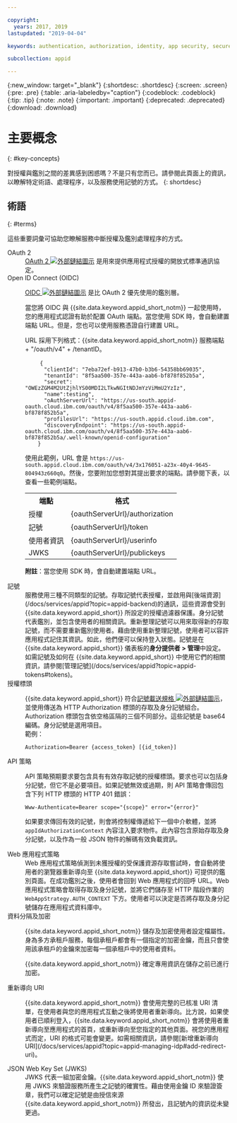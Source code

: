 ```yaml
---

copyright:
  years: 2017, 2019
lastupdated: "2019-04-04"

keywords: authentication, authorization, identity, app security, secure, access, tokens

subcollection: appid

---
```


{:new_window: target="_blank"}
{:shortdesc: .shortdesc}
{:screen: .screen}
{:pre: .pre}
{:table: .aria-labeledby="caption"}
{:codeblock: .codeblock}
{:tip: .tip}
{:note: .note}
{:important: .important}
{:deprecated: .deprecated}
{:download: .download}

# 主要概念
{: #key-concepts}

對授權與鑑別之間的差異感到困惑嗎？不是只有您而已。請參閱此頁面上的資訊，以瞭解特定術語、處理程序，以及服務使用記號的方式。
{: shortdesc}


## 術語
{: #terms}

這些重要詞彙可協助您瞭解服務中斷授權及鑑別處理程序的方式。

<dl>
  <dt>OAuth 2</dt>
    <dd><a href="https://tools.ietf.org/html/rfc6749" target="_blank">OAuth 2 <img src="../../icons/launch-glyph.svg" alt="外部鏈結圖示"></a> 是用來提供應用程式授權的開放式標準通訊協定。</dd>
  <dt>Open ID Connect (OIDC)</dt>
    <dd><p><a href="http://openid.net/developers/specs/" target="_blank">OIDC <img src="../../icons/launch-glyph.svg" alt="外部鏈結圖示"></a> 是比 OAuth 2 優先使用的鑑別層。</p>
    <p>當您將 OIDC 與 {{site.data.keyword.appid_short_notm}} 一起使用時，您的應用程式認證有助於配置 OAuth 端點。當您使用 SDK 時，會自動建置端點 URL。但是，您也可以使用服務憑證自行建置 URL。</p> <p>URL 採用下列格式：{{site.data.keyword.appid_short_notm}} 服務端點 + "/oauth/v4" + /tenantID。</p>
    <p><pre class="codeblock">
    <code>{
      "clientId": "7eba72ef-b913-47b0-b3b6-54358bb69035",
      "tenantId": "8f5aa500-357e-443a-aab6-bf878f852b5a",
      "secret": "OWEzZGM4M2UtZjhlYS00MDI2LTkwNGItNDJmYzViMmU2YzIz",
      "name":testing",
      "oAuthServerUrl": "https://us-south.appid-oauth.cloud.ibm.com/oauth/v4/8f5aa500-357e-443a-aab6-bf878f852b5a",
      "profilesUrl": "https://us-south.appid.cloud.ibm.com",
      "discoveryEndpoint": "https://us-south.appid-oauth.cloud.ibm.com/oauth/v4/8f5aa500-357e-443a-aab6-bf878f852b5a/.well-known/openid-configuration"
    }</code></pre></p>
    <p>使用此範例，URL 會是 <code>https://us-south.appid.cloud.ibm.com/oauth/v4/3x176051-a23x-40y4-9645-804943z660q0</code>。然後，您要附加您想對其提出要求的端點。請參閱下表，以查看一些範例端點。</p>
    <table>
      <tr>
        <th>端點</th>
        <th>格式</th>
      </tr>
      <tr>
        <td>授權</td>
        <td>{oauthServerUrl}/authorization</td>
      </tr>
      <tr>
        <td>記號</td>
        <td>{oauthServerUrl}/token</td>
      </tr>
      <tr>
        <td>使用者資訊</td>
        <td>{oauthServerUrl}/userinfo</td>
      </tr>
      <tr>
        <td>JWKS</td>
        <td>{oauthServerUrl}/publickeys</td>
      </tr>
    </table>
    <p><strong>附註</strong>：當您使用 SDK 時，會自動建置端點 URL。</p></dd>
  <dt>記號</dt>
    <dd>服務使用三種不同類型的記號。存取記號代表授權，並啟用與[後端資源](/docs/services/appid?topic=appid-backend)的通訊，這些資源會受到 {{site.data.keyword.appid_short}} 所設定的授權過濾器保護。身分記號代表鑑別，並包含使用者的相關資訊。重新整理記號可以用來取得新的存取記號，而不需要重新鑑別使用者。藉由使用重新整理記號，使用者可以容許應用程式記住其資訊。如此，他們便可以保持登入狀態。記號是在 {{site.data.keyword.appid_short}} 儀表板的<b>身分提供者 > 管理</b>中設定。如需記號及如何在 {{site.data.keyword.appid_short}} 中使用它們的相關資訊，請參閱[管理記號](/docs/services/appid?topic=appid-tokens#tokens)。</dd>
  <dt>授權標頭</dt>
    <dd><p>{{site.data.keyword.appid_short}} 符合<a href="https://tools.ietf.org/html/rfc6750" target="blank">記號載送規格 <img src="../../icons/launch-glyph.svg" alt="外部鏈結圖示"></a>，並使用傳送為 HTTP Authorization 標頭的存取及身分記號組合。Authorization 標頭包含依空格區隔的三個不同部分。這些記號是 base64 編碼。身分記號是選用項目。</br>
範例：</p>
    <pre><code>Authorization=Bearer {access_token} [{id_token}]
</code></pre></dd>
  <dt>API 策略</dt>
    <dd><p>API 策略預期要求要包含具有有效存取記號的授權標頭。要求也可以包括身分記號，但它不是必要項目。如果記號無效或過期，則 API 策略會傳回包含下列 HTTP 標頭的 HTTP 401 錯誤：</p> <pre><code>Www-Authenticate=Bearer scope="{scope}" error="{error}"</code></pre>
    <p>如果要求傳回有效的記號，則會將控制權傳遞給下一個中介軟體，並將 <code>appIdAuthorizationContext</code> 內容注入要求物件。此內容包含原始存取及身分記號，以及作為一般 JSON 物件的解碼有效負載資訊。</dd>
  <dt>Web 應用程式策略</dt>
    <dd>Web 應用程式策略偵測到未獲授權的受保護資源存取嘗試時，會自動將使用者的瀏覽器重新導向至 {{site.data.keyword.appid_short}} 可提供的鑑別頁面。在成功鑑別之後，使用者會回到 Web 應用程式的回呼 URL。Web 應用程式策略會取得存取及身分記號，並將它們儲存至 HTTP 階段作業的 <code>WebAppStrategy.AUTH_CONTEXT</code> 下方。使用者可以決定是否將存取及身分記號儲存在應用程式資料庫中。</dd>
  <dt>資料分隔及加密</dt>
    <dd><p>{{site.data.keyword.appid_short_notm}} 儲存及加密使用者設定檔屬性。身為多方承租戶服務，每個承租戶都會有一個指定的加密金鑰，而且只會使用該承租戶的金鑰來加密每一個承租戶中的使用者資料。</p>
    <p>{{site.data.keyword.appid_short_notm}} 確定專用資訊在儲存之前已進行加密。</p></dd>
  <dt>重新導向 URI</dt>
    <dd><p>{{site.data.keyword.appid_short_notm}} 會使用完整的已核准 URI 清單，在使用者與您的應用程式互動之後將使用者重新導向。比方說，如果使用者已順利登入，{{site.data.keyword.appid_short_notm}} 會將使用者重新導向至應用程式的首頁，或重新導向至您指定的其他頁面。視您的應用程式而定，URI 的格式可能會變更。如需相關資訊，請參閱[新增重新導向 URI](/docs/services/appid?topic=appid-managing-idp#add-redirect-uri)。</p></dd>
  <dt>JSON Web Key Set (JWKS)</dt>
    <dd>JWKS 代表一組加密金鑰。{{site.data.keyword.appid_short_notm}} 使用 JWKS 來驗證服務所產生之記號的確實性。藉由使用金鑰 ID 來驗證簽章，我們可以確定記號是由授信來源 {{site.data.keyword.appid_short_notm}} 所發出，且記號內的資訊從未變更過。</dd>
</dl>

